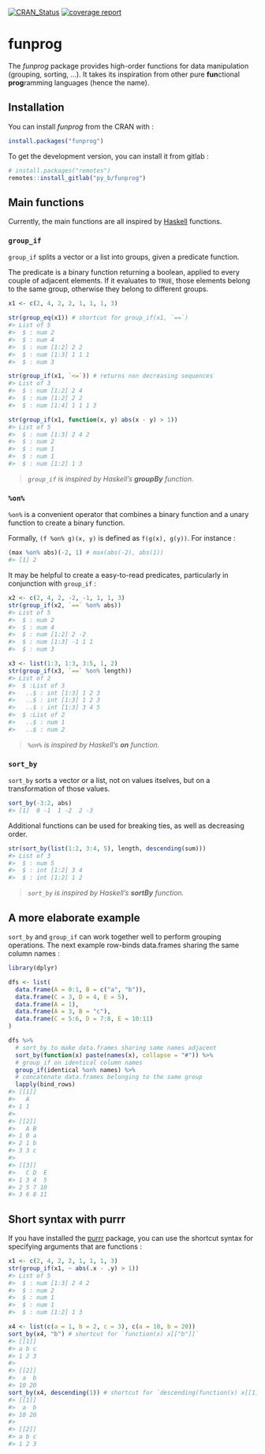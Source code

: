 
<!-- README.md is generated from README.Rmd. Please edit that file -->

<!-- Badges -->

[![CRAN\_Status](http://www.r-pkg.org/badges/version/funprog)](https://cran.r-project.org/package=funprog)
[![coverage
report](https://gitlab.com/py_b/funprog/badges/master/coverage.svg)](https://gitlab.com/py_b/funprog/-/commits/master)

# funprog

The *funprog* package provides high-order functions for data
manipulation (grouping, sorting, …). It takes its inspiration from other
pure **fun**ctional **prog**ramming languages (hence the name).

## Installation

You can install *funprog* from the CRAN with :

``` r
install.packages("funprog")
```

To get the development version, you can install it from gitlab :

``` r
# install.packages("remotes")
remotes::install_gitlab("py_b/funprog")
```

## Main functions

Currently, the main functions are all inspired by
[Haskell](https://wiki.haskell.org) functions.

### `group_if`

`group_if` splits a vector or a list into groups, given a predicate
function.

The predicate is a binary function returning a boolean, applied to every
couple of adjacent elements. If it evaluates to `TRUE`, those elements
belong to the same group, otherwise they belong to different groups.

``` r
x1 <- c(2, 4, 2, 2, 1, 1, 1, 3)

str(group_eq(x1)) # shortcut for group_if(x1, `==`)
#> List of 5
#>  $ : num 2
#>  $ : num 4
#>  $ : num [1:2] 2 2
#>  $ : num [1:3] 1 1 1
#>  $ : num 3

str(group_if(x1, `<=`)) # returns non decreasing sequences
#> List of 3
#>  $ : num [1:2] 2 4
#>  $ : num [1:2] 2 2
#>  $ : num [1:4] 1 1 1 3

str(group_if(x1, function(x, y) abs(x - y) > 1))
#> List of 5
#>  $ : num [1:3] 2 4 2
#>  $ : num 2
#>  $ : num 1
#>  $ : num 1
#>  $ : num [1:2] 1 3
```

> *`group_if` is inspired by Haskell’s **groupBy** function.*

### `%on%`

`%on%` is a convenient operator that combines a binary function and a
unary function to create a binary function.

Formally, `(f %on% g)(x, y)` is defined as `f(g(x), g(y))`. For instance
:

``` r
(max %on% abs)(-2, 1) # max(abs(-2), abs(1))
#> [1] 2
```

It may be helpful to create a easy-to-read predicates, particularly in
conjunction with `group_if` :

``` r
x2 <- c(2, 4, 2, -2, -1, 1, 1, 3)
str(group_if(x2, `==` %on% abs))
#> List of 5
#>  $ : num 2
#>  $ : num 4
#>  $ : num [1:2] 2 -2
#>  $ : num [1:3] -1 1 1
#>  $ : num 3

x3 <- list(1:3, 1:3, 3:5, 1, 2)
str(group_if(x3, `==` %on% length))
#> List of 2
#>  $ :List of 3
#>   ..$ : int [1:3] 1 2 3
#>   ..$ : int [1:3] 1 2 3
#>   ..$ : int [1:3] 3 4 5
#>  $ :List of 2
#>   ..$ : num 1
#>   ..$ : num 2
```

> *`%on%` is inspired by Haskell’s **on** function.*

### `sort_by`

`sort_by` sorts a vector or a list, not on values itselves, but on a
transformation of those values.

``` r
sort_by(-3:2, abs)
#> [1]  0 -1  1 -2  2 -3
```

Additional functions can be used for breaking ties, as well as
decreasing order.

``` r
str(sort_by(list(1:2, 3:4, 5), length, descending(sum)))
#> List of 3
#>  $ : num 5
#>  $ : int [1:2] 3 4
#>  $ : int [1:2] 1 2
```

> *`sort_by` is inspired by Haskell’s **sortBy** function.*

## A more elaborate example

`sort_by` and `group_if` can work together well to perform grouping
operations. The next example row-binds data.frames sharing the same
column names :

``` r
library(dplyr)

dfs <- list(
  data.frame(A = 0:1, B = c("a", "b")),
  data.frame(C = 3, D = 4, E = 5),
  data.frame(A = 1),
  data.frame(A = 3, B = "c"),
  data.frame(C = 5:6, D = 7:8, E = 10:11)
)

dfs %>%
  # sort_by to make data.frames sharing same names adjacent
  sort_by(function(x) paste(names(x), collapse = "#")) %>%
  # group_if on identical column names
  group_if(identical %on% names) %>%
  # concatenate data.frames belonging to the same group
  lapply(bind_rows)
#> [[1]]
#>   A
#> 1 1
#> 
#> [[2]]
#>   A B
#> 1 0 a
#> 2 1 b
#> 3 3 c
#> 
#> [[3]]
#>   C D  E
#> 1 3 4  5
#> 2 5 7 10
#> 3 6 8 11
```

## Short syntax with purrr

If you have installed the [purrr](https://purrr.tidyverse.org) package,
you can use the shortcut syntax for specifying arguments that are
functions :

``` r
x1 <- c(2, 4, 2, 2, 1, 1, 1, 3)
str(group_if(x1, ~ abs(.x - .y) > 1))
#> List of 5
#>  $ : num [1:3] 2 4 2
#>  $ : num 2
#>  $ : num 1
#>  $ : num 1
#>  $ : num [1:2] 1 3

x4 <- list(c(a = 1, b = 2, c = 3), c(a = 10, b = 20))
sort_by(x4, "b") # shortcut for `function(x) x[["b"]]`
#> [[1]]
#> a b c 
#> 1 2 3 
#> 
#> [[2]]
#>  a  b 
#> 10 20
sort_by(x4, descending(1)) # shortcut for `descending(function(x) x[[1]])`
#> [[1]]
#>  a  b 
#> 10 20 
#> 
#> [[2]]
#> a b c 
#> 1 2 3
```
